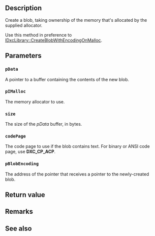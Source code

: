 ## Description

Create a blob, taking ownership of the memory that's allocated by the supplied allocator.

Use this method in preference to [IDxcLibrary::CreateBlobWithEncodingOnMalloc](https://learn.microsoft.com/windows/win32/api/dxcapi/nf-dxcapi-idxclibrary-createblobwithencodingonmalloc).

## Parameters

### `pData`

A pointer to a buffer containing the contents of the new blob.

### `pIMalloc`

The memory allocator to use.

### `size`

The size of the *pData* buffer, in bytes.

### `codePage`

The code page to use if the blob contains text. For binary or ANSI code page, use **DXC_CP_ACP**.

### `pBlobEncoding`

The address of the pointer that receives a pointer to the newly-created blob.

## Return value

## Remarks

## See also